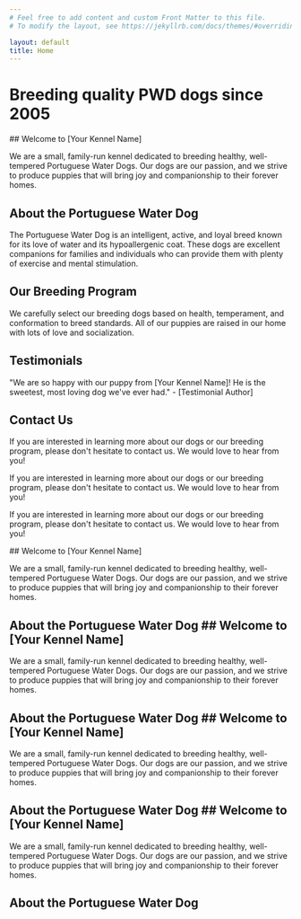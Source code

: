 ```yaml
---
# Feel free to add content and custom Front Matter to this file.
# To modify the layout, see https://jekyllrb.com/docs/themes/#overriding-theme-defaults

layout: default
title: Home
---
```


<div class="hero-image parralax" style="background-image: url('assets/hero_image.jpeg')">
  <div class="hero-text">
    <h1>Breeding quality PWD dogs since 2005</h1>
  </div>
</div>

<div class="wrapper">
   ## Welcome to [Your Kennel Name]
  
   <p> We are a small, family-run kennel dedicated to breeding healthy, well-tempered Portuguese Water Dogs. Our dogs are our passion, and we strive to produce puppies that will bring joy and companionship to their forever homes. </p>

   ## About the Portuguese Water Dog
   
   <p>The Portuguese Water Dog is an intelligent, active, and loyal breed known for its love of water and its hypoallergenic coat. These dogs are excellent companions for families and individuals who can provide them with plenty of exercise and mental stimulation.</p>
  
   ## Our Breeding Program
  
   <p>We carefully select our breeding dogs based on health, temperament, and conformation to breed standards. All of our puppies are raised in our home with lots of love and socialization.</p>

   ## Testimonials

   <p>"We are so happy with our puppy from [Your Kennel Name]! He is the sweetest, most loving dog we've ever had." - [Testimonial Author]</p>

   ## Contact Us
  
   <p>If you are interested in learning more about our dogs or our breeding program, please don't hesitate to contact us. We would love to hear from you!</p>

<p>If you are interested in learning more about our dogs or our breeding program, please don't hesitate to contact us. We would love to hear from you!</p>

   <p>If you are interested in learning more about our dogs or our breeding program, please don't hesitate to contact us. We would love to hear from you!</p>
   ## Welcome to [Your Kennel Name]
  
   <p> We are a small, family-run kennel dedicated to breeding healthy, well-tempered Portuguese Water Dogs. Our dogs are our passion, and we strive to produce puppies that will bring joy and companionship to their forever homes. </p>

   ## About the Portuguese Water Dog   ## Welcome to [Your Kennel Name]
  
   <p> We are a small, family-run kennel dedicated to breeding healthy, well-tempered Portuguese Water Dogs. Our dogs are our passion, and we strive to produce puppies that will bring joy and companionship to their forever homes. </p>

   ## About the Portuguese Water Dog   ## Welcome to [Your Kennel Name]
  
   <p> We are a small, family-run kennel dedicated to breeding healthy, well-tempered Portuguese Water Dogs. Our dogs are our passion, and we strive to produce puppies that will bring joy and companionship to their forever homes. </p>

   ## About the Portuguese Water Dog   ## Welcome to [Your Kennel Name]
  
   <p> We are a small, family-run kennel dedicated to breeding healthy, well-tempered Portuguese Water Dogs. Our dogs are our passion, and we strive to produce puppies that will bring joy and companionship to their forever homes. </p>

   ## About the Portuguese Water Dog
</div>